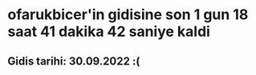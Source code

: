 # ofarukbicer'in gidisine son 1 gun 18 saat 41 dakika 42 saniye kaldi

## Gidis tarihi: 30.09.2022 :(